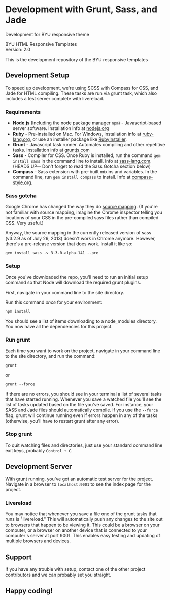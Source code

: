 # Development with Grunt, Sass, and Jade

Development for BYU responsive theme

BYU HTML Responsive Templates  
Version: 2.0

This is the development repository of the BYU responsive templates

## Development Setup

To speed up development, we're using SCSS with Compass for CSS, and Jade for HTML compiling. These tasks are run via grunt task, which also includes a test server complete with livereload.

### Requirements

- **Node.js** (Including the node package manager <code>npm</code>) - Javascript-based server software. Installation info at [nodejs.org](http://nodejs.org/)
- **Ruby** - Pre-installed on Mac. For Windows, installation info at [ruby-lang.org](http://www.ruby-lang.org/en/downloads/), or use an installer package like [RubyInstaller](http://rubyinstaller.org/).
- **Grunt** - Javascript task runner. Automates compiling and other repetitive tasks. Installation info at [gruntjs.com](http://gruntjs.com/getting-started)  
- **Sass** - Compiler for CSS. Once Ruby is installed, run the command <code>gem install sass</code> in the command line to install. Info at [sass-lang.com](http://sass-lang.com/). (HEADS UP-- Don't forget to read the Sass Gotcha section below)
- **Compass** - Sass extension with pre-built mixins and variables. In the command line, run <code>gem install compass</code> to install. Info at [compass-style.org](http://compass-style.org/).

### Sass gotcha

Google Chrome has changed the way they do [source mapping](http://net.tutsplus.com/tutorials/tools-and-tips/source-maps-101/). (If you're not familiar with source mapping, imagine the Chrome inspector telling you locations of your CSS in the pre-compiled sass files rather than compiled CSS. Very useful.)

Anyway, the source mapping in the currently released version of sass (v3.2.9 as of July 29, 2013) doesn't work in Chrome anymore. However, there's a pre-release version that does work. Install it like so:

<code>gem install sass -v 3.3.0.alpha.141 --pre</code>

### Setup

Once you've downloaded the repo, you'll need to run an initial setup command so that Node will download the required grunt plugins.

First, navigate in your command line to the site directory.

Run this command *once* for your environment:

<code>npm install</code>

You should see a list of items downloading to a node_modules directory. You now have all the dependencies for this project.

### Run grunt

Each time you want to work on the project, navigate in your command line to the site directory, and  run the command:

<code>grunt</code>

or

<code>grunt --force</code>

If there are no errors, you should see in your terminal a list of several tasks that have started running. Whenever you save a watched file you'll see the list of tasks updated based on the file you've saved. For instance, your SASS and Jade files should automatically compile. If you use the <code>--force</code> flag, grunt will continue running even if errors happen in any of the tasks (otherwise, you'll have to restart grunt after any error).

### Stop grunt

To quit watching files and directories, just use your standard command line exit keys, probably <code>Control + C</code>.

## Development Server

With grunt running, you've got an automatic test server for the project. Navigate in a browser to <code>localhost:9001</code> to see the index page for the project. 

### Livereload

You may notice that whenever you save a file one of the grunt tasks that runs is "livereload." This will automatically push any changes to the site out to browsers that happen to be viewing it. This could be a browser on your computer, or a browser on another device that is connected to your computer's server at port 9001. This enables easy testing and updating of multiple browsers and devices.

## Support

If you have any trouble with setup, contact one of the other project contributors and we can probably set you straight.

## Happy coding!